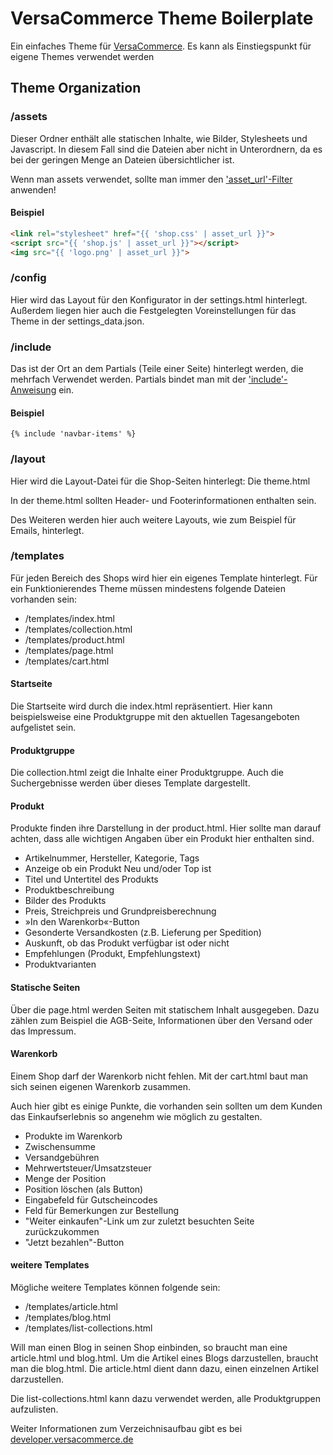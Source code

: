 # VersaCommerce Theme Boilerplate

Ein einfaches Theme für [VersaCommerce](https://versacommerce.de). Es kann als Einstiegspunkt
für eigene Themes verwendet werden

## Theme Organization

### /assets

Dieser Ordner enthält alle statischen Inhalte, wie Bilder, Stylesheets und Javascript. 
In diesem Fall sind die Dateien aber nicht in Unterordnern, da es bei der geringen Menge an Dateien übersichtlicher ist.

Wenn man assets verwendet, sollte man immer den ['asset_url'-Filter](http://developer.versacommerce.de/themes/filter/url/#asseturl) anwenden!

#### Beispiel

```html
<link rel="stylesheet" href="{{ 'shop.css' | asset_url }}">
<script src="{{ 'shop.js' | asset_url }}"></script>
<img src="{{ 'logo.png' | asset_url }}">
```

### /config

Hier wird das Layout für den Konfigurator in der settings.html hinterlegt. Außerdem liegen hier auch die Festgelegten Voreinstellungen für das Theme in der settings_data.json.

### /include

Das ist der Ort an dem Partials (Teile einer Seite) hinterlegt werden, die mehrfach Verwendet werden. Partials bindet man mit der ['include'-Anweisung](http://developer.versacommerce.de/themes/einfache-befehle/include/#include) ein.

#### Beispiel

```liquid
{% include 'navbar-items' %}
```

### /layout

Hier wird die Layout-Datei für die Shop-Seiten hinterlegt: Die theme.html

In der theme.html sollten Header- und Footerinformationen enthalten sein.

Des Weiteren werden hier auch weitere Layouts, wie zum Beispiel für Emails, hinterlegt.

### /templates

Für jeden Bereich des Shops wird hier ein eigenes Template hinterlegt. Für ein Funktionierendes Theme müssen mindestens folgende Dateien vorhanden sein:

* /templates/index.html
* /templates/collection.html
* /templates/product.html
* /templates/page.html
* /templates/cart.html

#### Startseite

Die Startseite wird durch die index.html repräsentiert. Hier kann beispielsweise eine Produktgruppe mit den aktuellen Tagesangeboten aufgelistet sein.

#### Produktgruppe

Die collection.html zeigt die Inhalte einer Produktgruppe. Auch die Suchergebnisse werden über dieses Template dargestellt.

#### Produkt

Produkte finden ihre Darstellung in der product.html. Hier sollte man darauf achten, dass alle wichtigen Angaben über ein Produkt hier enthalten sind.

* Artikelnummer, Hersteller, Kategorie, Tags
* Anzeige ob ein Produkt Neu und/oder Top ist
* Titel und Untertitel des Produkts
* Produktbeschreibung
* Bilder des Produkts
* Preis, Streichpreis und Grundpreis­berechnung
* »In den Warenkorb«-Button
* Gesonderte Versandkosten (z.B. Lieferung per Spedition)
* Auskunft, ob das Produkt verfügbar ist oder nicht
* Empfehlungen (Produkt, Empfehlungstext)
* Produktvarianten

#### Statische Seiten

Über die page.html werden Seiten mit statischem Inhalt ausgegeben. Dazu zählen zum Beispiel die AGB-Seite, Informationen über den Versand oder das Impressum.

#### Warenkorb

Einem Shop darf der Warenkorb nicht fehlen. Mit der cart.html baut man sich seinen eigenen Warenkorb zusammen.

Auch hier gibt es einige Punkte, die vorhanden sein sollten um dem Kunden das Einkaufserlebnis so angenehm wie möglich zu gestalten.

* Produkte im Warenkorb
* Zwischensumme
* Versandgebühren
* Mehrwertsteuer/Umsatzsteuer
* Menge der Position
* Position löschen (als Button)
* Eingabefeld für Gutscheincodes
* Feld für Bemerkungen zur Bestellung
* "Weiter einkaufen"-Link um zur zuletzt besuchten Seite zurückzukommen
* "Jetzt bezahlen"-Button

#### weitere Templates

Mögliche weitere Templates können folgende sein:

* /templates/article.html
* /templates/blog.html
* /templates/list-collections.html

Will man einen Blog in seinen Shop einbinden, so braucht man eine article.html und blog.html. Um die Artikel eines Blogs darzustellen, braucht man die blog.html. Die article.html dient dann dazu, einen einzelnen Artikel darzustellen.

Die list-collections.html kann dazu verwendet werden, alle Produktgruppen aufzulisten.

Weiter Informationen zum Verzeichnisaufbau gibt es bei [developer.versacommerce.de](http://developer.versacommerce.de/guides/eigenes-theme-erstellen/#der-verzeichnis-aufbau)
